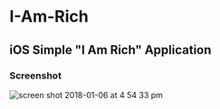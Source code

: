 # I-Am-Rich

## iOS Simple "I Am Rich" Application

### Screenshot


![screen shot 2018-01-06 at 4 54 33 pm](https://user-images.githubusercontent.com/15088180/34659551-f261a15e-f45f-11e7-80be-caa5425e4b97.png)
